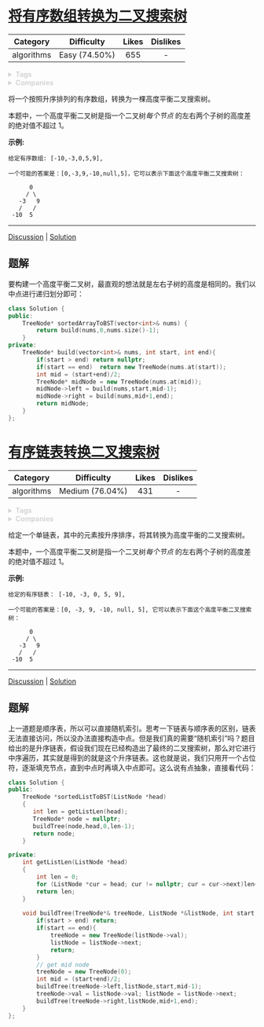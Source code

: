 # [将有序数组转换为二叉搜索树](https://leetcode-cn.com/problems/convert-sorted-array-to-binary-search-tree/description/)

|  Category  |  Difficulty   | Likes | Dislikes |
| :--------: | :-----------: | :---: | :------: |
| algorithms | Easy (74.50%) |  655  |    -     |

<details style="color: rgb(212, 212, 212); font-family: -apple-system, BlinkMacSystemFont, &quot;Segoe WPC&quot;, &quot;Segoe UI&quot;, system-ui, Ubuntu, &quot;Droid Sans&quot;, sans-serif, &quot;Microsoft Yahei UI&quot;; font-size: 14px; font-style: normal; font-variant-ligatures: normal; font-variant-caps: normal; font-weight: 400; letter-spacing: normal; orphans: 2; text-align: start; text-indent: 0px; text-transform: none; white-space: normal; widows: 2; word-spacing: 0px; -webkit-text-stroke-width: 0px; text-decoration-style: initial; text-decoration-color: initial;"><summary><strong>Tags</strong></summary></details>

<details style="color: rgb(212, 212, 212); font-family: -apple-system, BlinkMacSystemFont, &quot;Segoe WPC&quot;, &quot;Segoe UI&quot;, system-ui, Ubuntu, &quot;Droid Sans&quot;, sans-serif, &quot;Microsoft Yahei UI&quot;; font-size: 14px; font-style: normal; font-variant-ligatures: normal; font-variant-caps: normal; font-weight: 400; letter-spacing: normal; orphans: 2; text-align: start; text-indent: 0px; text-transform: none; white-space: normal; widows: 2; word-spacing: 0px; -webkit-text-stroke-width: 0px; text-decoration-style: initial; text-decoration-color: initial;"><summary><strong>Companies</strong></summary></details>

将一个按照升序排列的有序数组，转换为一棵高度平衡二叉搜索树。

本题中，一个高度平衡二叉树是指一个二叉树*每个节点* 的左右两个子树的高度差的绝对值不超过 1。

**示例:**

```
给定有序数组: [-10,-3,0,5,9],

一个可能的答案是：[0,-3,9,-10,null,5]，它可以表示下面这个高度平衡二叉搜索树：

      0
     / \
   -3   9
   /   /
 -10  5
```

------

[Discussion](https://leetcode-cn.com/problems/convert-sorted-array-to-binary-search-tree/comments/) | [Solution](https://leetcode-cn.com/problems/convert-sorted-array-to-binary-search-tree/solution/)

## 题解

要构建一个高度平衡二叉树，最直观的想法就是左右子树的高度是相同的。我们以中点进行递归划分即可：

```c++
class Solution {
public:
    TreeNode* sortedArrayToBST(vector<int>& nums) {
        return build(nums,0,nums.size()-1);
    }
private:
    TreeNode* build(vector<int>& nums, int start, int end){
        if(start > end) return nullptr;
        if(start == end)  return new TreeNode(nums.at(start));
        int mid = (start+end)/2;
        TreeNode* midNode = new TreeNode(nums.at(mid));
        midNode->left = build(nums,start,mid-1);
        midNode->right = build(nums,mid+1,end);
        return midNode;
    }
};
```

# [有序链表转换二叉搜索树](https://leetcode-cn.com/problems/convert-sorted-list-to-binary-search-tree/description/)

|  Category  |   Difficulty    | Likes | Dislikes |
| :--------: | :-------------: | :---: | :------: |
| algorithms | Medium (76.04%) |  431  |    -     |

<details style="color: rgb(212, 212, 212); font-family: -apple-system, BlinkMacSystemFont, &quot;Segoe WPC&quot;, &quot;Segoe UI&quot;, system-ui, Ubuntu, &quot;Droid Sans&quot;, sans-serif, &quot;Microsoft Yahei UI&quot;; font-size: 14px; font-style: normal; font-variant-ligatures: normal; font-variant-caps: normal; font-weight: 400; letter-spacing: normal; orphans: 2; text-align: start; text-indent: 0px; text-transform: none; white-space: normal; widows: 2; word-spacing: 0px; -webkit-text-stroke-width: 0px; text-decoration-style: initial; text-decoration-color: initial;"><summary><strong>Tags</strong></summary></details>

<details style="color: rgb(212, 212, 212); font-family: -apple-system, BlinkMacSystemFont, &quot;Segoe WPC&quot;, &quot;Segoe UI&quot;, system-ui, Ubuntu, &quot;Droid Sans&quot;, sans-serif, &quot;Microsoft Yahei UI&quot;; font-size: 14px; font-style: normal; font-variant-ligatures: normal; font-variant-caps: normal; font-weight: 400; letter-spacing: normal; orphans: 2; text-align: start; text-indent: 0px; text-transform: none; white-space: normal; widows: 2; word-spacing: 0px; -webkit-text-stroke-width: 0px; text-decoration-style: initial; text-decoration-color: initial;"><summary><strong>Companies</strong></summary></details>

给定一个单链表，其中的元素按升序排序，将其转换为高度平衡的二叉搜索树。

本题中，一个高度平衡二叉树是指一个二叉树*每个节点* 的左右两个子树的高度差的绝对值不超过 1。

**示例:**

```
给定的有序链表： [-10, -3, 0, 5, 9],

一个可能的答案是：[0, -3, 9, -10, null, 5], 它可以表示下面这个高度平衡二叉搜索树：

      0
     / \
   -3   9
   /   /
 -10  5
```

------

[Discussion](https://leetcode-cn.com/problems/convert-sorted-list-to-binary-search-tree/comments/) | [Solution](https://leetcode-cn.com/problems/convert-sorted-list-to-binary-search-tree/solution/)

## 题解

上一道题是顺序表，所以可以直接随机索引。思考一下链表与顺序表的区别，链表无法直接访问，所以没办法直接构造中点。但是我们真的需要“随机索引”吗？题目给出的是升序链表，假设我们现在已经构造出了最终的二叉搜索树，那么对它进行中序遍历，其实就是得到的就是这个升序链表。这也就是说，我们只用开一个占位符，逐渐填充节点，直到中点时再填入中点即可。这么说有点抽象，直接看代码：

```c++
class Solution {
public:
    TreeNode *sortedListToBST(ListNode *head)
    {
       int len = getListLen(head);
       TreeNode* node = nullptr;
       buildTree(node,head,0,len-1);
       return node;
    }

private:
    int getListLen(ListNode *head)
    {
        int len = 0;
        for (ListNode *cur = head; cur != nullptr; cur = cur->next)len++;
        return len;
    }
    
    void buildTree(TreeNode*& treeNode, ListNode *&listNode, int start,int end){
        if(start > end) return;
        if(start == end){
            treeNode = new TreeNode(listNode->val);
            listNode = listNode->next;
            return;
        }
        // get mid node
        treeNode = new TreeNode(0);
        int mid = (start+end)/2;
        buildTree(treeNode->left,listNode,start,mid-1);
        treeNode->val = listNode->val; listNode = listNode->next;
        buildTree(treeNode->right,listNode,mid+1,end);
    }
};
```

